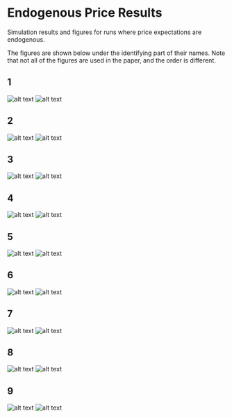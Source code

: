 # Endogenous Price Results

Simulation results and figures for runs where price expectations are endogenous.

The figures are shown below under the identifying part of their names. Note that not all of the figures are used in the paper, and the order is different.

## 1

![alt text](fig1a-en-PQ.png)
![alt text](fig1b-en-IK.png)

## 2

![alt text](fig2a-en-PQ.png)
![alt text](fig2b-en-IK.png)

## 3

![alt text](fig3a-en-PQ.png)
![alt text](fig3b-en-IK.png)

## 4

![alt text](fig4a-en-PQ.png)
![alt text](fig4b-en-IK.png)

## 5

![alt text](fig5a-en-PQ.png)
![alt text](fig5b-en-IK.png)

## 6

![alt text](fig6a-en-PQ.png)
![alt text](fig6b-en-IK.png)

## 7

![alt text](fig7a-en-PQ.png)
![alt text](fig7b-en-IK.png)

## 8

![alt text](fig8a-en-PQ.png)
![alt text](fig8b-en-IK.png)

## 9

![alt text](fig9a-en-PQ.png)
![alt text](fig9b-en-IK.png)